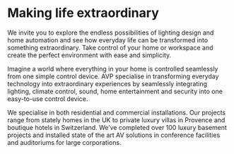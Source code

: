 # Making life extraordinary

We invite you to explore the endless possibilities of lighting design and home automation and see how everyday life can be transformed into something extraordinary. Take control of your home or workspace and create the perfect environment with ease and simplicity.

Imagine a world where everything in your home is controlled seamlessly from one simple control device. 
AVP specialise in transforming everyday technology into extraordinary experiences by seamlessly integrating lighting, climate control, sound, home entertainment and security into one easy-to-use control device. 

We specialise in both residential and commercial installations. Our projects range from stately homes in the UK to private luxury villas in Provence and boutique hotels in Switzerland. We’ve completed over 100 luxury basement projects and installed state of the art AV solutions in conference facilities and auditoriums for large corporations.

